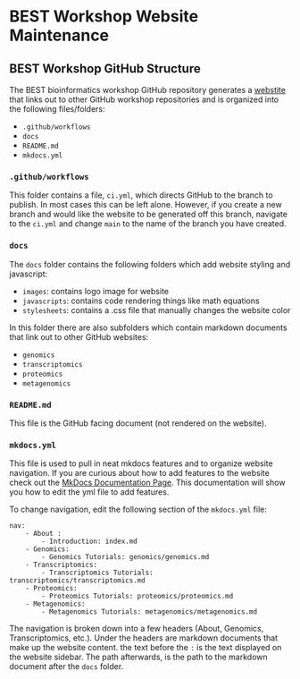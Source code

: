 # BEST Workshop Website Maintenance

## BEST Workshop GitHub Structure

The BEST bioinformatics workshop GitHub repository generates a [webstite](https://best-tufts.github.io/bioinformatics_workshops/) that links out to other GitHub workshop repositories and is organized into the following files/folders:

- `.github/workflows`
- `docs`
- `README.md`
- `mkdocs.yml`

### `.github/workflows`

This folder contains a file, `ci.yml`, which directs GitHub to the branch to publish. In most cases this can be left alone. However, if you create a new branch and would like the website to be generated off this branch, navigate to the `ci.yml` and change `main` to the name of the branch you have created.

### `docs`

The `docs` folder contains the following folders which add website styling and javascript:

- `images`: contains logo image for website
- `javascripts`: contains code rendering things like math equations
- `stylesheets`: contains a .css file that manually changes the website color

In this folder there are also subfolders which contain markdown documents that link out to other GitHub websites:

- `genomics`
- `transcriptomics`
- `proteomics`
- `metagenomics`

### `README.md`

This file is the GitHub facing document (not rendered on the website).

### `mkdocs.yml`

This file is used to pull in neat mkdocs features and to organize website navigation. If you are curious about how to add features to the website check out the [MkDocs Documentation Page](https://squidfunk.github.io/mkdocs-material/reference/admonitions/). This documentation will show you how to edit the yml file to add features. 

To change navigation, edit the following section of the `mkdocs.yml` file:

```
nav:
    - About : 
        - Introduction: index.md
    - Genomics:
        - Genomics Tutorials: genomics/genomics.md
    - Transcriptomics:
        - Transcriptomics Tutorials: transcriptomics/transcriptomics.md
    - Proteomics:
        - Proteomics Tutorials: proteomics/proteomics.md
    - Metagenomics:
        - Metagenomics Tutorials: metagenomics/metagenomics.md
```

The navigation is broken down into a few headers (About, Genomics, Transcriptomics, etc.). Under the headers are markdown documents that make up the website content. the text before the `:` is the text displayed on the website sidebar. The path afterwards, is the path to the markdown document after the `docs` folder. 

